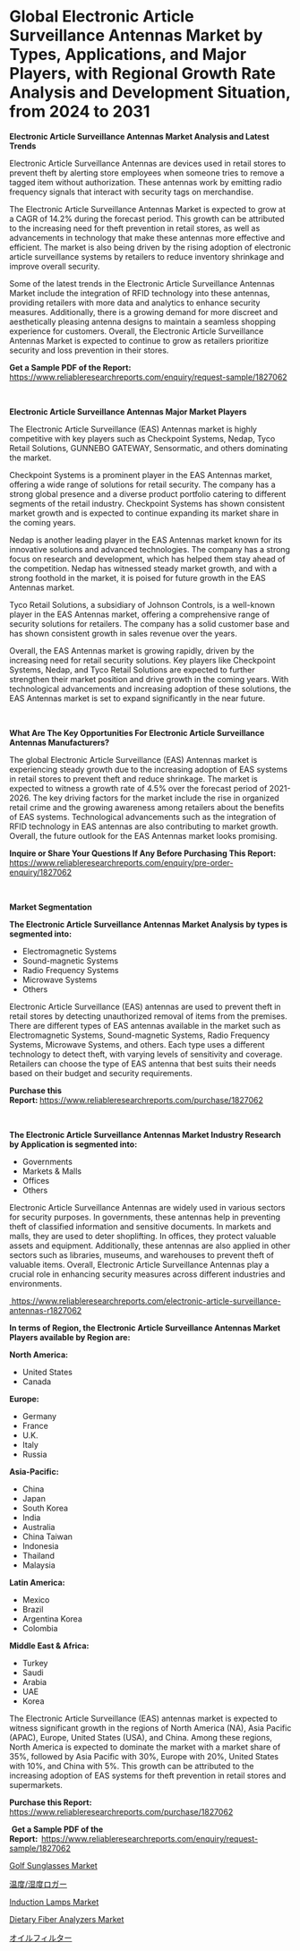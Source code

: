 <p><h1>Global Electronic Article Surveillance Antennas Market by Types, Applications, and Major Players, with Regional Growth Rate Analysis and Development Situation, from 2024 to 2031</h1></p><p><strong>Electronic Article Surveillance Antennas Market Analysis and Latest Trends</strong></p>
<p><p>Electronic Article Surveillance Antennas are devices used in retail stores to prevent theft by alerting store employees when someone tries to remove a tagged item without authorization. These antennas work by emitting radio frequency signals that interact with security tags on merchandise.</p><p>The Electronic Article Surveillance Antennas Market is expected to grow at a CAGR of 14.2% during the forecast period. This growth can be attributed to the increasing need for theft prevention in retail stores, as well as advancements in technology that make these antennas more effective and efficient. The market is also being driven by the rising adoption of electronic article surveillance systems by retailers to reduce inventory shrinkage and improve overall security.</p><p>Some of the latest trends in the Electronic Article Surveillance Antennas Market include the integration of RFID technology into these antennas, providing retailers with more data and analytics to enhance security measures. Additionally, there is a growing demand for more discreet and aesthetically pleasing antenna designs to maintain a seamless shopping experience for customers. Overall, the Electronic Article Surveillance Antennas Market is expected to continue to grow as retailers prioritize security and loss prevention in their stores.</p></p>
<p><strong>Get a Sample PDF of the Report:&nbsp;</strong> <a href="https://www.reliableresearchreports.com/enquiry/request-sample/1827062">https://www.reliableresearchreports.com/enquiry/request-sample/1827062</a></p>
<p>&nbsp;</p>
<p><strong>Electronic Article Surveillance Antennas Major Market Players</strong></p>
<p><p>The Electronic Article Surveillance (EAS) Antennas market is highly competitive with key players such as Checkpoint Systems, Nedap, Tyco Retail Solutions, GUNNEBO GATEWAY, Sensormatic, and others dominating the market. </p><p>Checkpoint Systems is a prominent player in the EAS Antennas market, offering a wide range of solutions for retail security. The company has a strong global presence and a diverse product portfolio catering to different segments of the retail industry. Checkpoint Systems has shown consistent market growth and is expected to continue expanding its market share in the coming years.</p><p>Nedap is another leading player in the EAS Antennas market known for its innovative solutions and advanced technologies. The company has a strong focus on research and development, which has helped them stay ahead of the competition. Nedap has witnessed steady market growth, and with a strong foothold in the market, it is poised for future growth in the EAS Antennas market.</p><p>Tyco Retail Solutions, a subsidiary of Johnson Controls, is a well-known player in the EAS Antennas market, offering a comprehensive range of security solutions for retailers. The company has a solid customer base and has shown consistent growth in sales revenue over the years.</p><p>Overall, the EAS Antennas market is growing rapidly, driven by the increasing need for retail security solutions. Key players like Checkpoint Systems, Nedap, and Tyco Retail Solutions are expected to further strengthen their market position and drive growth in the coming years. With technological advancements and increasing adoption of these solutions, the EAS Antennas market is set to expand significantly in the near future.</p></p>
<p>&nbsp;</p>
<p><strong>What Are The Key Opportunities For Electronic Article Surveillance Antennas Manufacturers?</strong></p>
<p><p>The global Electronic Article Surveillance (EAS) Antennas market is experiencing steady growth due to the increasing adoption of EAS systems in retail stores to prevent theft and reduce shrinkage. The market is expected to witness a growth rate of 4.5% over the forecast period of 2021-2026. The key driving factors for the market include the rise in organized retail crime and the growing awareness among retailers about the benefits of EAS systems. Technological advancements such as the integration of RFID technology in EAS antennas are also contributing to market growth. Overall, the future outlook for the EAS Antennas market looks promising.</p></p>
<p><strong>Inquire or Share Your Questions If Any Before Purchasing This Report:</strong> <a href="https://www.reliableresearchreports.com/enquiry/pre-order-enquiry/1827062">https://www.reliableresearchreports.com/enquiry/pre-order-enquiry/1827062</a></p>
<p>&nbsp;</p>
<p><strong>Market Segmentation</strong></p>
<p><strong>The Electronic Article Surveillance Antennas Market Analysis by types is segmented into:</strong></p>
<p><ul><li>Electromagnetic Systems</li><li>Sound-magnetic Systems</li><li>Radio Frequency Systems</li><li>Microwave Systems</li><li>Others</li></ul></p>
<p><p>Electronic Article Surveillance (EAS) antennas are used to prevent theft in retail stores by detecting unauthorized removal of items from the premises. There are different types of EAS antennas available in the market such as Electromagnetic Systems, Sound-magnetic Systems, Radio Frequency Systems, Microwave Systems, and others. Each type uses a different technology to detect theft, with varying levels of sensitivity and coverage. Retailers can choose the type of EAS antenna that best suits their needs based on their budget and security requirements.</p></p>
<p><strong>Purchase this Report:&nbsp;</strong><a href="https://www.reliableresearchreports.com/purchase/1827062">https://www.reliableresearchreports.com/purchase/1827062</a></p>
<p>&nbsp;</p>
<p><strong>The Electronic Article Surveillance Antennas Market Industry Research by Application is segmented into:</strong></p>
<p><ul><li>Governments</li><li>Markets & Malls</li><li>Offices</li><li>Others</li></ul></p>
<p><p>Electronic Article Surveillance Antennas are widely used in various sectors for security purposes. In governments, these antennas help in preventing theft of classified information and sensitive documents. In markets and malls, they are used to deter shoplifting. In offices, they protect valuable assets and equipment. Additionally, these antennas are also applied in other sectors such as libraries, museums, and warehouses to prevent theft of valuable items. Overall, Electronic Article Surveillance Antennas play a crucial role in enhancing security measures across different industries and environments.</p></p>
<p><a href="https://www.reliableresearchreports.com/electronic-article-surveillance-antennas-r1827062">&nbsp;https://www.reliableresearchreports.com/electronic-article-surveillance-antennas-r1827062</a></p>
<p><strong>In terms of Region, the Electronic Article Surveillance Antennas Market Players available by Region are:</strong></p>
<p>
    <p> <strong> North America: </strong>
        <ul>
            <li>United States</li>
            <li>Canada</li>
        </ul>
        </p> 
    <p> <strong> Europe: </strong>
        <ul>
            <li>Germany</li>
            <li>France</li>
            <li>U.K.</li>
            <li>Italy</li>
            <li>Russia</li>
        </ul>
        </p> 
    <p> <strong> Asia-Pacific: </strong>
        <ul>
            <li>China</li>
            <li>Japan</li>
            <li>South Korea</li>
            <li>India</li>
            <li>Australia</li>
            <li>China Taiwan</li>
            <li>Indonesia</li>
            <li>Thailand</li>
            <li>Malaysia</li>
        </ul>
        </p> 
    <p> <strong> Latin America: </strong>
        <ul>
            <li>Mexico</li>
            <li>Brazil</li>
            <li>Argentina Korea</li>
            <li>Colombia</li>
        </ul>
        </p> 
    <p> <strong> Middle East & Africa: </strong>
        <ul>
            <li>Turkey</li>
            <li>Saudi</li>
            <li>Arabia</li>
            <li>UAE</li>
            <li>Korea</li>
        </ul>
    </p>
    </p>
<p><p>The Electronic Article Surveillance (EAS) antennas market is expected to witness significant growth in the regions of North America (NA), Asia Pacific (APAC), Europe, United States (USA), and China. Among these regions, North America is expected to dominate the market with a market share of 35%, followed by Asia Pacific with 30%, Europe with 20%, United States with 10%, and China with 5%. This growth can be attributed to the increasing adoption of EAS systems for theft prevention in retail stores and supermarkets.</p></p>
<p><strong>Purchase this Report: </strong><a href="https://www.reliableresearchreports.com/purchase/1827062">https://www.reliableresearchreports.com/purchase/1827062</a></p>
<p>&nbsp;<strong>Get a Sample PDF of the Report:&nbsp;&nbsp;</strong><a href="https://www.reliableresearchreports.com/enquiry/request-sample/1827062">https://www.reliableresearchreports.com/enquiry/request-sample/1827062</a></p>
<p><strong></strong></p>
<p><p><a href="https://www.linkedin.com/pulse/golf-sunglasses-market-size-outlook-forecast-2024-2031-z7ure?trackingId=KcYBRNwQozdWJOu9QwcwWg%3D%3D">Golf Sunglasses Market</a></p><p><a href="https://github.com/nxboeu02965442/Market-Research-Report-List-1/blob/main/214119841836.md">温度/湿度ロガー</a></p><p><a href="https://www.linkedin.com/pulse/induction-lamps-market-furnishes-information-share-trends-zrg5e?trackingId=uScncNnpolQ7LJpWEAglJg%3D%3D">Induction Lamps Market</a></p><p><a href="https://github.com/mabutironaldo/Market-Research-Report-List-4/blob/main/dietary-fiber-analyzers-market.md">Dietary Fiber Analyzers Market</a></p><p><a href="https://github.com/alyle7648/Market-Research-Report-List-1/blob/main/527008141835.md">オイルフィルター</a></p></p>